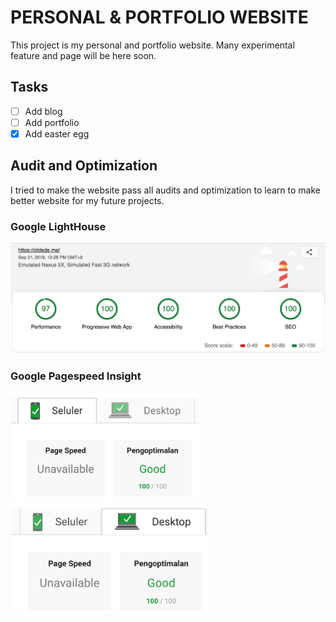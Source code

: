 # PERSONAL & PORTFOLIO WEBSITE

This project is my personal and portfolio website. Many experimental feature and page will be here soon.

## Tasks

- [ ] Add blog
- [ ] Add portfolio
- [x] Add easter egg

## Audit and Optimization

I tried to make the website pass all audits and optimization to learn to make better website for my future projects.

### Google LightHouse

![google lighthouse screenshot](gh-files/screenshots/lighthouse.png)

### Google Pagespeed Insight

<span><img src="gh-files/screenshots/pagespeed-mobile.png" width="300"></span>
<span><img src="gh-files/screenshots/pagespeed-desktop.png" width="317"></span>
